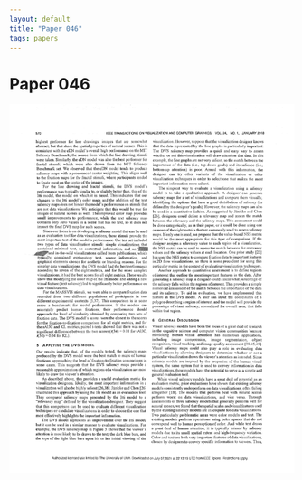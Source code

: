 ```yaml
---
layout: default
title: "Paper 046"
tags: papers
---
```


# Paper 046

<img src="/assets/scans/46.png" alt="Page with chartjunk removed" width="800"/>
